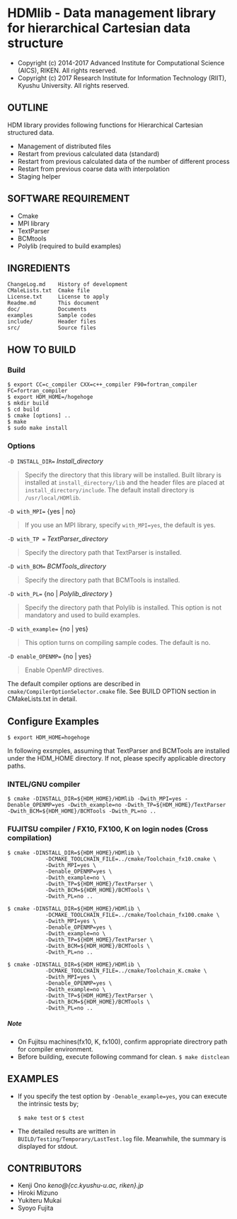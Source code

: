 # HDMlib - Data management library for hierarchical Cartesian data structure

* Copyright (c) 2014-2017 Advanced Institute for Computational Science (AICS), RIKEN.
All rights reserved.
* Copyright (c) 2017 Research Institute for Information Technology (RIIT), Kyushu University. All rights reserved.


## OUTLINE

HDM library provides following functions for Hierarchical Cartesian structured data.

  - Management of distributed files
  - Restart from previous calculated data (standard)
  - Restart from previous calculated data of the number of different process
  - Restart from previous coarse data with interpolation
  - Staging helper


## SOFTWARE REQUIREMENT
- Cmake
- MPI library
- TextParser
- BCMtools
- Polylib (required to build examples)


## INGREDIENTS

~~~
ChangeLog.md    History of development
CMaleLists.txt  Cmake file
License.txt     License to apply
Readme.md       This document
doc/            Documents
examples        Sample codes
include/        Header files
src/            Source files
~~~


## HOW TO BUILD

### Build

~~~
$ export CC=c_compiler CXX=c++_compiler F90=fortran_compiler FC=fortran_compiler
$ export HDM_HOME=/hogehoge
$ mkdir build
$ cd build
$ cmake [options] ..
$ make
$ sudo make install
~~~


### Options

`-D INSTALL_DIR=` *Install_directory*

>  Specify the directory that this library will be installed. Built library is installed at `install_directory/lib` and the header files are placed at `install_directory/include`. The default install directory is `/usr/local/HDMlib`.


`-D with_MPI=` {yes | no}

>  If you use an MPI library, specify `with_MPI=yes`, the default is yes.

`-D with_TP =` *TextParser_directory*

> Specify the directory path that TextParser is installed.

`-D with_BCM=` *BCMTools_directory*

> Specify the directory path that BCMTools is installed.

`-D with_PL=` {no | *Polylib_directory* }

> Specify the directory path that Polylib is installed. This option is not mandatory and used to build examples.

`-D with_example=` {no | yes}

>  This option turns on compiling sample codes. The default is no.

`-D enable_OPENMP=` {no | yes}

> Enable OpenMP directives.

The default compiler options are described in `cmake/CompilerOptionSelector.cmake` file. See BUILD OPTION section in CMakeLists.txt in detail.


## Configure Examples

`$ export HDM_HOME=hogehoge`

In following exsmples, assuming that TextParser and BCMTools are installed under the HDM_HOME directory. If not, please specify applicable directory paths.

### INTEL/GNU compiler

~~~
$ cmake -DINSTALL_DIR=${HDM_HOME}/HDMlib -Dwith_MPI=yes -Denable_OPENMP=yes -Dwith_example=no -Dwith_TP=${HDM_HOME}/TextParser -Dwith_BCM=${HDM_HOME}/BCMTools -Dwith_PL=no ..
~~~


### FUJITSU compiler / FX10, FX100, K on login nodes (Cross compilation)

~~~
$ cmake -DINSTALL_DIR=${HDM_HOME}/HDMlib \
            -DCMAKE_TOOLCHAIN_FILE=../cmake/Toolchain_fx10.cmake \
            -Dwith_MPI=yes \
            -Denable_OPENMP=yes \
            -Dwith_example=no \
            -Dwith_TP=${HDM_HOME}/TextParser \
            -Dwith_BCM=${HDM_HOME}/BCMTools \
            -Dwith_PL=no ..

$ cmake -DINSTALL_DIR=${HDM_HOME}/HDMlib \
            -DCMAKE_TOOLCHAIN_FILE=../cmake/Toolchain_fx100.cmake \
            -Dwith_MPI=yes \
            -Denable_OPENMP=yes \
            -Dwith_example=no \
            -Dwith_TP=${HDM_HOME}/TextParser \
            -Dwith_BCM=${HDM_HOME}/BCMTools \
            -Dwith_PL=no ..

$ cmake -DINSTALL_DIR=${HDM_HOME}/HDMlib \
            -DCMAKE_TOOLCHAIN_FILE=../cmake/Toolchain_K.cmake \
            -Dwith_MPI=yes \
            -Denable_OPENMP=yes \
            -Dwith_example=no \
            -Dwith_TP=${HDM_HOME}/TextParser \
            -Dwith_BCM=${HDM_HOME}/BCMTools \
            -Dwith_PL=no ..
~~~


##### Note
- On Fujitsu machines(fx10, K, fx100), confirm appropriate directrory path for compiler environment.
- Before building, execute following command for clean. `$ make distclean`



## EXAMPLES

* If you specify the test option by `-Denable_example=yes`, you can
execute the intrinsic tests by;

	`$ make test` or `$ ctest`

* The detailed results are written in `BUILD/Testing/Temporary/LastTest.log` file.
Meanwhile, the summary is displayed for stdout.




## CONTRIBUTORS

* Kenji     Ono      _keno@{cc.kyushu-u.ac, riken}.jp_
* Hiroki    Mizuno
* Yukiteru  Mukai
* Syoyo     Fujita
